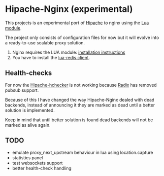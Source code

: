 Hipache-Nginx (experimental)
============================

This projects is an experimental port of [Hipache](https://github.com/dotcloud/hipache)
to nginx using the [Lua module](https://github.com/chaoslawful/lua-nginx-module).

The project only consists of configuration files for now but it will
evolve into a ready-to-use scalable proxy solution.

1. Nginx requires the LUA module: [installation instructions](http://wiki.nginx.org/HttpLuaModule#Installation)
2. You have to install the [lua-redis client](https://github.com/agentzh/lua-resty-redis).


Health-checks
-------------

For now the [Hipache-hchecker](https://github.com/samalba/hipache-hchecker/) is not working because
[Radix](https://github.com/fzzy/radix) has removed pubsub support.

Because of this I have changed the way Hipache-Nginx dealed with dead backends, instead of announcing 
it they are marked as dead until a better solution is implemented.

Keep in mind that until better solution is found dead backends will not be marked as alive again.

TODO
-------------
- emulate proxy_next_upstream behaviour in lua using location.capture
- statistics panel
- test websockets support
- better health-check handling
